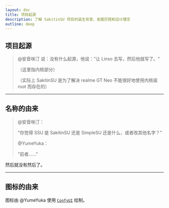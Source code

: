 ```yaml
---
layout: doc
title: 项目起源
description: 了解 SakitinSU 项目的诞生背景、发展历程和设计理念
outline: deep
---
```


## 项目起源

> @安音咲汀 说：没有什么起源，他说："让 Linso 去写，然后他就写了。"
>
> （这里指内核部分）
>
> （实际上 SakitinSU 是为了解决 realme GT Neo 不能很好地使用内核级 root 而存在的）

---

## 名称的由来

> @安音咲汀：
>
> "你觉得 SSU 是 SakitinSU 还是 SimpleSU 还是什么，或者改其他名字？"
>
> @YumeYuka：
>
> "前者……"

然后就没有然后了。

---

## 图标的由来

图标由 @YumeYuka 使用 [`ConfyUI`](https://github.com/comfyanonymous/ComfyUI) 绘制。

<ArticleShare />
